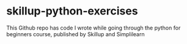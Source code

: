 # skillup-python-exercises
This Github repo has code I wrote while going through the python for beginners course, published by Skillup and Simplilearn
